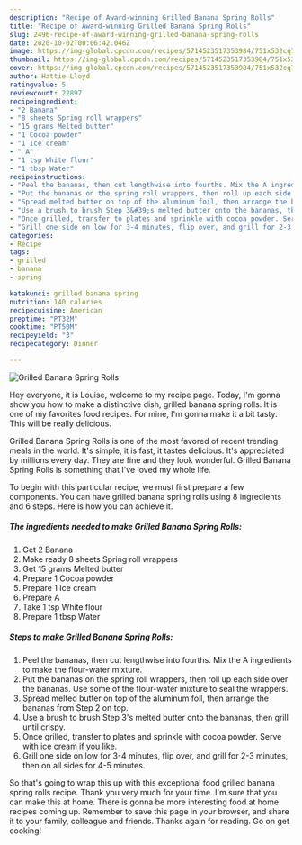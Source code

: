 ```yaml
---
description: "Recipe of Award-winning Grilled Banana Spring Rolls"
title: "Recipe of Award-winning Grilled Banana Spring Rolls"
slug: 2496-recipe-of-award-winning-grilled-banana-spring-rolls
date: 2020-10-02T00:06:42.046Z
image: https://img-global.cpcdn.com/recipes/5714523517353984/751x532cq70/grilled-banana-spring-rolls-recipe-main-photo.jpg
thumbnail: https://img-global.cpcdn.com/recipes/5714523517353984/751x532cq70/grilled-banana-spring-rolls-recipe-main-photo.jpg
cover: https://img-global.cpcdn.com/recipes/5714523517353984/751x532cq70/grilled-banana-spring-rolls-recipe-main-photo.jpg
author: Hattie Lloyd
ratingvalue: 5
reviewcount: 22897
recipeingredient:
- "2 Banana"
- "8 sheets Spring roll wrappers"
- "15 grams Melted butter"
- "1 Cocoa powder"
- "1 Ice cream"
- " A"
- "1 tsp White flour"
- "1 tbsp Water"
recipeinstructions:
- "Peel the bananas, then cut lengthwise into fourths. Mix the A ingredients to make the flour-water mixture."
- "Put the bananas on the spring roll wrappers, then roll up each side over the bananas. Use some of the flour-water mixture to seal the wrappers."
- "Spread melted butter on top of the aluminum foil, then arrange the bananas from Step 2 on top."
- "Use a brush to brush Step 3&#39;s melted butter onto the bananas, then grill until crispy."
- "Once grilled, transfer to plates and sprinkle with cocoa powder. Serve with ice cream if you like."
- "Grill one side on low for 3-4 minutes, flip over, and grill for 2-3 minutes, then on all sides for 4-5 minutes."
categories:
- Recipe
tags:
- grilled
- banana
- spring

katakunci: grilled banana spring 
nutrition: 140 calories
recipecuisine: American
preptime: "PT32M"
cooktime: "PT50M"
recipeyield: "3"
recipecategory: Dinner

---
```



![Grilled Banana Spring Rolls](https://img-global.cpcdn.com/recipes/5714523517353984/751x532cq70/grilled-banana-spring-rolls-recipe-main-photo.jpg)

Hey everyone, it is Louise, welcome to my recipe page. Today, I'm gonna show you how to make a distinctive dish, grilled banana spring rolls. It is one of my favorites food recipes. For mine, I'm gonna make it a bit tasty. This will be really delicious.



Grilled Banana Spring Rolls is one of the most favored of recent trending meals in the world. It's simple, it is fast, it tastes delicious. It's appreciated by millions every day. They are fine and they look wonderful. Grilled Banana Spring Rolls is something that I've loved my whole life.


To begin with this particular recipe, we must first prepare a few components. You can have grilled banana spring rolls using 8 ingredients and 6 steps. Here is how you can achieve it.

<!--inarticleads1-->

##### The ingredients needed to make Grilled Banana Spring Rolls:

1. Get 2 Banana
1. Make ready 8 sheets Spring roll wrappers
1. Get 15 grams Melted butter
1. Prepare 1 Cocoa powder
1. Prepare 1 Ice cream
1. Prepare  A
1. Take 1 tsp White flour
1. Prepare 1 tbsp Water




<!--inarticleads2-->

##### Steps to make Grilled Banana Spring Rolls:

1. Peel the bananas, then cut lengthwise into fourths. Mix the A ingredients to make the flour-water mixture.
1. Put the bananas on the spring roll wrappers, then roll up each side over the bananas. Use some of the flour-water mixture to seal the wrappers.
1. Spread melted butter on top of the aluminum foil, then arrange the bananas from Step 2 on top.
1. Use a brush to brush Step 3&#39;s melted butter onto the bananas, then grill until crispy.
1. Once grilled, transfer to plates and sprinkle with cocoa powder. Serve with ice cream if you like.
1. Grill one side on low for 3-4 minutes, flip over, and grill for 2-3 minutes, then on all sides for 4-5 minutes.




So that's going to wrap this up with this exceptional food grilled banana spring rolls recipe. Thank you very much for your time. I'm sure that you can make this at home. There is gonna be more interesting food at home recipes coming up. Remember to save this page in your browser, and share it to your family, colleague and friends. Thanks again for reading. Go on get cooking!
